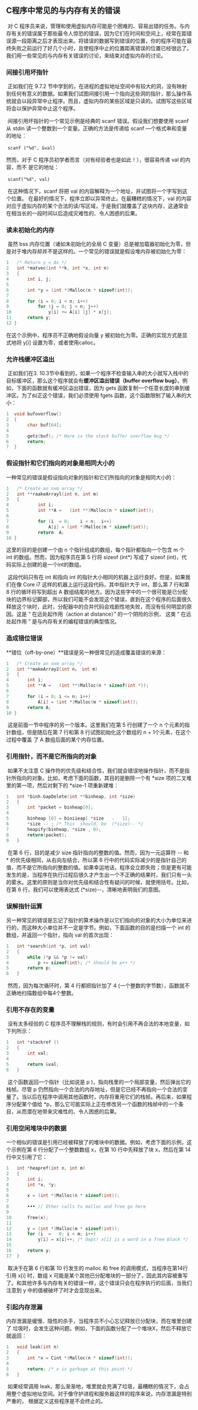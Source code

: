 ## C程序中常见的与内存有关的错误

​		对 C 程序员来说，管理和使用虚拟内存可能是个困难的、容易出错的任务。与内存有关的错误属于那些最令人惊恐的错误，因为它们在时间和空间上，经常在距错误源一段距离之后才表现出来。将错误的数据写到错误的位置，你的程序可能在最终失败之前运行了好几个小时，且使程序中止的位置距离错误的位置已经很远了。我们用一些常见的与内存有关错误的讨论，来结束对虚拟内存的讨论。



### 间接引用坏指针

​		正如我们在 9.7.2 节中学到的，在进程的虚拟地址空间中有较大的洞，没有映射到任何有意义的数据。如果我们试图间接引用一个指向这些洞的指针，那么操作系统就会以段异常中止程序。而且，虚拟内存的某些区域是只读的。试图写这些区域将会以保护异常中止这个程序。

​		间接引用坏指针的一个常见示例是经典的 scanf 错误。假设我们想要使用 scanf 从 stdin 读一个整数到一个变量。正确的方法是传递给 scanf —个格式串和变量的地址： 

​				`scanf ("%d", &val)`

然而，对于 C 程序员初学者而言（对有经验者也是如此！），很容易传递 val 的内容，而不 是它的地址：

​				`scanf("%d", val)`

​		在这种情况下，scanf 将把 val 的内容解释为一个地址，并试图将一个字写到这个位置。 在最好的情况下，程序立即以异常终止。在最糟糕的情况下，val 的内容对应于虚拟内存的某个合法的读/写区域，于是我们就覆盖了这块内存，这通常会在相当长的一段时间以后造成灾难性的、令人困惑的后果。



### 读未初始化的内存

​		虽然 bss 内存位置（诸如未初始化的全局 C 变量）总是被加载器初始化为零，但是对于堆内存却并不是这样的。一个常见的错误就是假设堆内存被初始化为零：

```c
1	/* Return y = Ax */
2	int *matvec(int **k, int *x, int n)
3	{
4		int i, j;
5
6		int *y = (int *)Malloc(n * sizeof(int));
7
8		for (i = 0; i < n; i++)
9			for (j = 0; j < n; j++)
10				y[i] += A[i] [j] * x[j];
11		return y;
12 }
```

在这个示例中，程序员不正确地假设向量 y 被初始化为零。正确的实现方式是显式地将  y[i] 设置为零，或者使用calloc。



### 允许栈缓冲区溢出

​		正如我们在3. 10.3节中看到的，如果一个程序不检查输入串的大小就写入栈中的目标缓冲区，那么这个程序就会有**缓冲区溢出错误（buffer overflow bug）**。例如，下面的函数就有缓冲区溢出错误，因为 gets 函数复制一个任意长度的串到缓冲区。为了纠正这个错误，我们必须使用 fgets 函数，这个函数限制了输入串的大小：

```C
1  void bufoverflow()
2  {
3  		char buf[64];
4
5  		gets(buf); /* Here is the stack buffer overflow bug */
6  		return;
7  }
```





### 假设指针和它们指向的对象是相同大小的

​		一种常见的错误是假设指向对象的指针和它们所指向的对象是相同大小的：

```c
1	/* Create an nxm array */
2	int **raakeArrayl(int n, int m)
3	{
4			int	i;
5			int	**A =	(int **)Malloc(n * sizeof(int));
6
7			for	(i	= 0;	i < n;	i++)
8				A[i] = (int *)Malloc(m * sizeof(int));
9			return	A;
10 }
```

这里的目的是创建一个由 n 个指针组成的数组，每个指针都指向一个包含 m 个 int 的数组。然而，因为程序员在第 5 行将  sizeof (int*)  写成了 sizeof (int)，代码实际上创建的是一个int的数组。

​		这段代码只有在 int 和指向 int 的指针大小相同的机器上运行良好。但是，如果我们在像 Core i7 这样的机器上运行这段代码，其中指针大于 int，那么第 7 行和第 8 行的循环将写到超出 A 数组结尾的地方。因为这些字中的一个很可能是已分配块的边界标记脚部，所以我们可能不会发现这个错误，直到在这个程序的后面很久释放这个块时，此时，分配器中的合并代码会戏剧性地失败，而没有任何明显的原因。这是 “ 在远处起作用（action at distance）” 的一个阴险的示例， 这类 “ 在远处起作用 ” 是与内存有关的编程错误的典型情况。



### 造成错位错误

**错位（off-by-one）**错误是另一种很常见的造成覆盖错误的来源：

```c
1	/* Create an nxm array */
2	int **makeArray2(int n， int m)
3	{
4		int i;
5		int **A =	(int **)Malloc(n * sizeof(int *));
6
7		for (i = 0; i <= n; i++)
8			A[i] = (int *)Malloc(m * sizeof(int));
9		return A;
10 }
```

​		这是前面一节中程序的另一个版本。这里我们在第 5 行创建了一个 n 个元素的指针数组，但是随后在第 7 行和第 8 行试图初始化这个数组的  n + 1个元素，在这个过程中覆盖 了 A 数组后面的某个内存位置。





### 引用指针，而不是它所指向的对象

​		如果不太注意 C 操作符的优先级和结合性，我们就会错误地操作指针，而不是指针所指向的对象。比如，考虑下面的函数，其目的是删除一个有 *size 项的二叉堆里的第一项，然后对剩下的 *size-1 项重新建堆：

```c
1	int *binh.GapDelete(int **binheap, int *size)
2	{
3		int *packet = binheap[0];
4
5		binheap [0] = biniieap[ *size	-	1];
6		*size -- ; /* This	should,	be	(*size)-- */
7		heapify(binheap, *size , 0);
8		return(packet);
9	}
```

​		在第 6 行，目的是减少 size 指针指向的整数的值。然而，因为一元运算符 -- 和 * 的优先级相同，从右向左结合，所以第 6 行中的代码实际减少的是指针自己的值，而不是它所指向的整数的值。如果幸运地话，程序会立即失败；但是更有可能发生的是，当程序在执行过程后很久才产生出一个不正确的结果时，我们只有一头的雾水。这里的原则是当你对优先级和结合性有疑问的时候，就使用括号。比如，在第 6 行，我们可以使用表达式 (*size)--，清晰地表明我们的意图。





### 误解指针运算

​		另一种常见的错误是忘记了指针的算术操作是以它们指向的对象的大小为单位来进行的，而这种大小单位并不一定是字节。例如，下面函数的目的是扫描一个 int 的数组，并返回一个指针，指向 val 的首次出现：

```c
1	int *search(int *p, int val)
2	{
3		while (*p && *p != val)
4			p += sizeof(int); /* Should be p++ */
5		return p;
6	}
```

​		然而，因为每次循环时，第 4 行都把指针加了 4 (一个整数的字节数），函数就不正确地扫描数组中每4个整数。





### 引用不存在的变量

​		没有太多经验的 C 程序员不理解栈的规则，有时会引用不再合法的本地变量，如下列所示：

```c
1	int *stackref ()
2	{
3		int val;
4
5		return &val;
6	}
```

​		这个函数返回一个指针（比如说是 p )，指向栈里的一个局部变量，然后弹出它的栈帧。尽管 p 仍然指向一个合法的内存地址，但是它已经不再指向一个合法的变量了。当以后在程序中调用其他函数时，内存将重用它们的栈帧。再后来，如果程序分配某个值给 *p，那么它可能实际上正在修改另一个函数的栈帧中的一个条目，从而潜在地带来灾难性的、令人困惑的后果。



### 引用空闲堆块中的数据

​		一个相似的错误是引用已经被释放了的堆块中的数据。例如，考虑下面的示例，这个示例在第 6 行分配了一个整数数组 x，在第 10 行中先释放了块 x，然后在第 14 行中又引用了它：

```c
1	int *heapref(int n, int m)
2	{
3		int	i;
4		int	*x,	*y;
5
6		x = (int *)Malloc(n * sizeof(int));
7
8		•••	// Other calls to malloc and free go here
9
10		free(x);
11
12		y = (int *)Malloc(m * sizeof(int));
13		for	(i	=	0; i < m; i++)
14			y[i] = x[i]++; /* Oops! x[i] is a word in a free block */
15
16		return y;
17	}
```

​		取决于在第 6 行和第 10 行发生的 malloc 和 free 的调用模式，当程序在第14行引用 x[i] 时，数组 x 可能是某个其他已分配堆块的一部分了，因此其内容被重写了。和其他许多与内存有关的错误一样，这个错误只会在程序执行的后面，当我们注意到 y 中的值被破坏了时才会显现出来。





### 引起内存泄漏

​		内存泄漏是缓慢、隐性的杀手，当程序员不小心忘记释放已分配块，而在堆里创建了 垃圾时，会发生这种问题。例如，下面的函数分配了一个堆块X，然后不释放它就返回：

```c
1	void leak(int n)
2	{
3		int *x = Cint *)Malloc(n * sizeof(int));
4
5		return; /* x is garbage at this point */
6	}
```

​		如果经常调用 leak，那么渐渐地，堆里就会充满了垃圾，最糟糕的情况下，会占用整个虚拟地址空间。对于像守护进程和服务器这样的程序来说，内存泄漏是特别严重的， 根据定义这些程序是不会终止的。